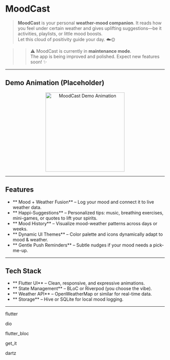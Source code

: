 #  MoodCast  

> **MoodCast** is your personal **weather-mood companion**. It reads how you feel under certain weather and gives uplifting suggestions—be it activities, playlists, or little mood boosts.  
> Let this cloud of positivity guide your day. ☁️🌞

> > ⚠️ MoodCast is currently in **maintenance mode**.  
> The app is being improved and polished. Expect new features soon! ✨  

---

##  Demo Animation (Placeholder)  

<p align="center">
  <img src="https://via.placeholder.com/250x500.gif?text=MoodCast+Animation" alt="MoodCast Demo Animation" width="250"/>
</p>

---

##  Features  

- ** Mood + Weather Fusion** – Log your mood and connect it to live weather data.  
- ** Happi-Suggestions** – Personalized tips: music, breathing exercises, mini-games, or quotes to lift your spirits.  
- ** Mood History** – Visualize mood-weather patterns across days or weeks.  
- ** Dynamic UI Themes** – Color palette and icons dynamically adapt to mood & weather.  
- ** Gentle Push Reminders** – Subtle nudges if your mood needs a pick-me-up.

---

##  Tech Stack  

- ** Flutter UI** – Clean, responsive, and expressive animations.  
- ** State Management** – BLoC or Riverpod (you choose the vibe).  
- ** Weather API** – OpenWeatherMap or similar for real-time data.  
- ** Storage** – Hive or SQLite for local mood logging.

---

flutter

dio

flutter_bloc

get_it

dartz

